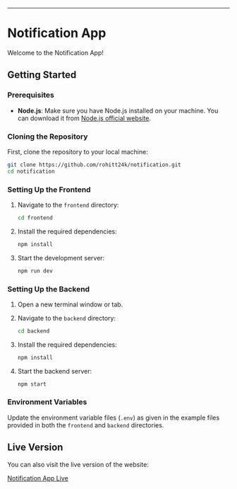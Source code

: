---

# Notification App

Welcome to the Notification App! 

## Getting Started

### Prerequisites

- **Node.js**: Make sure you have Node.js installed on your machine. You can download it from [Node.js official website](https://nodejs.org/).

### Cloning the Repository

First, clone the repository to your local machine:

```bash
git clone https://github.com/rohitt24k/notification.git
cd notification
```

### Setting Up the Frontend

1. Navigate to the `frontend` directory:
    ```bash
    cd frontend
    ```

2. Install the required dependencies:
    ```bash
    npm install
    ```

3. Start the development server:
    ```bash
    npm run dev
    ```

### Setting Up the Backend

1. Open a new terminal window or tab.
2. Navigate to the `backend` directory:
    ```bash
    cd backend
    ```

3. Install the required dependencies:
    ```bash
    npm install
    ```

4. Start the backend server:
    ```bash
    npm start
    ```

### Environment Variables

Update the environment variable files (`.env`) as given in the example files provided in both the `frontend` and `backend` directories.

## Live Version

You can also visit the live version of the website:

[Notification App Live](https://notification-eosin.vercel.app/)

